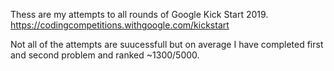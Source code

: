 Thess are my attempts to all rounds of Google Kick Start 2019.  
https://codingcompetitions.withgoogle.com/kickstart

Not all of the attempts are suucessfull but on average I have completed first and second problem and ranked ~1300/5000. 
